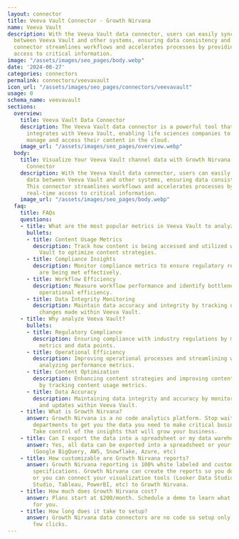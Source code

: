```yaml
---
layout: connector
title: Veeva Vault Connector - Growth Nirvana
name: Veeva Vault
description: With the Veeva Vault data connector, users can easily sync their data
  between Veeva Vault and other systems, ensuring data consistency and accuracy. This
  connector streamlines workflows and accelerates processes by providing real-time
  access to critical information.
image: "/assets/images/seo_pages/body.webp"
date: '2024-08-27'
categories: connectors
permalink: connectors/veevavault
icon_url: "/assets/images/seo_pages/connectors/veevavault"
usage: 0
schema_name: veevavault
sections:
  overview:
    title: Veeva Vault Data Connector
    description: The Veeva Vault data connector is a powerful tool that seamlessly
      integrates with Veeva Vault, enabling life sciences companies to efficiently
      manage and access their content in the cloud.
    image_url: "/assets/images/seo_pages/overview.webp"
  body:
    title: Visualize Your Veeva Vault channel data with Growth Nirvana's Veeva Vault
      Connector
    description: With the Veeva Vault data connector, users can easily sync their
      data between Veeva Vault and other systems, ensuring data consistency and accuracy.
      This connector streamlines workflows and accelerates processes by providing
      real-time access to critical information.
    image_url: "/assets/images/seo_pages/body.webp"
  faq:
    title: FAQs
    questions:
    - title: What are the most popular metrics in Veeva Vault to analyze?
      bullets:
      - title: Content Usage Metrics
        description: Track how content is being accessed and utilized within Veeva
          Vault to optimize content strategies.
      - title: Compliance Insights
        description: Monitor compliance metrics to ensure regulatory requirements
          are being met effectively.
      - title: Workflow Efficiency
        description: Measure workflow performance and identify bottlenecks to enhance
          operational efficiency.
      - title: Data Integrity Monitoring
        description: Maintain data accuracy and integrity by tracking updates and
          changes made within Veeva Vault.
    - title: Why analyze Veeva Vault?
      bullets:
      - title: Regulatory Compliance
        description: Ensuring compliance with industry regulations by monitoring key
          metrics and data points.
      - title: Operational Efficiency
        description: Improving operational processes and streamlining workflows by
          analyzing performance metrics.
      - title: Content Optimization
        description: Enhancing content strategies and improving content utilization
          by tracking content usage metrics.
      - title: Data Accuracy
        description: Maintaining data integrity and accuracy by monitoring data changes
          and updates within Veeva Vault.
    - title: What is Growth Nirvana?
      answer: Growth Nirvana is a no code analytics platform. Stop waiting for other
        departments to get you the data you need to make critical business decisions.
        Take control of the insights that will grow your business.
    - title: Can I export the data into a spreadsheet or my data warehouse?
      answer: Yes, all data can be exported into a spreadsheet or your data warehouse
        (Google BigQuery, AWS, Snowflake, Azure, etc)
    - title: How customizable are Growth Nirvana reports?
      answer: Growth Nirvana reporting is 100% white labeled and customized to your
        specifications. Growth Nirvana can create the reports so you don’t have to
        or you can connect your visualization tools (Looker Data Studio/Google Data
        Studio, Tableau, PowerBI, etc) to Growth Nirvana.
    - title: How much does Growth Nirvana cost?
      answer: Plans start at $200/month. Schedule a demo to learn what plan is best
        for you.
    - title: How long does it take to setup?
      answer: Growth Nirvana data connectors are no code so setup only requires a
        few clicks.
---
```

